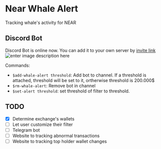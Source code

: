 
# Near Whale Alert
Tracking whale's activity for NEAR

## Discord Bot
Discord Bot is online now. You can add it to your own server by [invite link](https://discord.com/api/oauth2/authorize?client_id=876188188698361916&permissions=10304&scope=bot)
![enter image description here](https://i.imgur.com/24pUPMe.png)

Commands:

- `$add-whale-alert threshold`: Add bot to channel. If a threshold is attached, threshold will be set to it, ortherwise threshold is 200.000$
- `$rm-whale-alert`: Remove bot in channel
- `$set-alert threshold`: set threshold of filter to threshold.

## TODO
- [x] Determine exchange's wallets
- [ ] Let user customize their filter
- [ ] Telegram bot
- [ ] Website to tracking abnormal transactions
- [ ] Website to tracking top holder wallet changes
